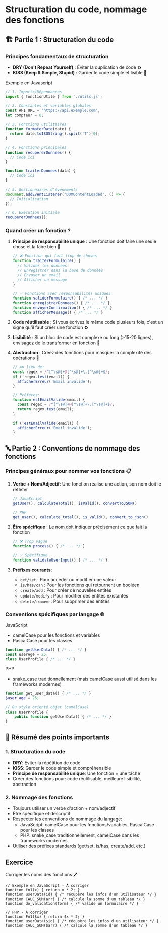 # Structuration du code, nommage des fonctions

## 🏗️ Partie 1 : Structuration du code

### Principes fondamentaux de structuration
- **DRY (Don't Repeat Yourself)** : Éviter la duplication de code ♻️
- **KISS (Keep It Simple, Stupid)** : Garder le code simple et lisible 🧠

Exemple en Javascript

```js
// 1. Imports/Dépendances
import { fonctionUtile } from './utils.js';

// 2. Constantes et variables globales
const API_URL = 'https://api.exemple.com';
let compteur = 0;

// 3. Fonctions utilitaires
function formaterDate(date) {
  return date.toISOString().split('T')[0];
}

// 4. Fonctions principales
function recupererDonnees() {
  // Code ici
}

function traiterDonnees(data) {
  // Code ici
}

// 5. Gestionnaires d'événements
document.addEventListener('DOMContentLoaded', () => {
  // Initialisation
});

// 6. Exécution initiale
recupererDonnees();
```

### Quand créer un fonction ?

1. **Principe de responsabilité unique** : Une fonction doit faire une seule chose et la faire bien 🎯
    ```jsx
    // ❌ Fonction qui fait trop de choses
    function traiterFormulaire() {
      // Valider les données
      // Enregistrer dans la base de données
      // Envoyer un email
      // Afficher un message
    }
    
    // ✅ Fonctions avec responsabilités uniques
    function validerFormulaire() { /* ... */ }
    function enregistrerDonnees() { /* ... */ }
    function envoyerConfirmation() { /* ... */ }
    function afficherMessage() { /* ... */ }
    ```

2. **Code réutilisable** : Si vous écrivez le même code plusieurs fois, c'est un signe qu'il faut créer une fonction ♻️
3. **Lisibilité** : Si un bloc de code est complexe ou long (>15-20 lignes), envisagez de le transformer en fonction 📏
4. **Abstraction** : Créez des fonctions pour masquer la complexité des opérations 🧠

    ```jsx
    // Au lieu de:
    const regex = /^[^\s@]+@[^\s@]+\.[^\s@]+$/;
    if (!regex.test(email)) {
      afficherErreur('Email invalide');
    }
    
    // Préférez:
    function estEmailValide(email) {
      const regex = /^[^\s@]+@[^\s@]+\.[^\s@]+$/;
      return regex.test(email);
    }
    
    if (!estEmailValide(email)) {
      afficherErreur('Email invalide');
    }
    ```

## 🔤 Partie 2 : Conventions de nommage des fonctions

### Principes généraux pour nommer vos fonctions 📋

1. **Verbe + Nom/Adjectif**: Une fonction réalise une action, son nom doit le refléter

    ```js
    // JavaScript
    getUser(), calculateTotal(), isValid(), convertToJSON()
    
    // PHP
    get_user(), calculate_total(), is_valid(), convert_to_json()
    ```

2. **Être spécifique** : Le nom doit indiquer précisément ce que fait la fonction

    ```jsx
    // ❌ Trop vague
    function process() { /* ... */ }
    
    // ✅ Spécifique
    function validateUserInput() { /* ... */ }
    ```

3. **Préfixes courants**:
    - `get/set` : Pour accéder ou modifier une valeur
    - `is/has/can` : Pour les fonctions qui retournent un booléen
    - `create/add` : Pour créer de nouvelles entités
    - `update/modify` : Pour modifier des entités existantes
    - `delete/remove` : Pour supprimer des entités

### Conventions spécifiques par langage 🌐
JavaScript
- camelCase pour les fonctions et variables
- PascalCase pour les classes

```js
function getUserData() { /* ... */ }
const userAge = 25;
class UserProfile { /* ... */ }
```

PHP
- snake_case traditionnellement (mais camelCase aussi utilisé dans les frameworks modernes)
```php
function get_user_data() { /* ... */ }
$user_age = 25;

// Ou style orienté objet (camelCase)
class UserProfile {
    public function getUserData() { /* ... */ }
}
```

## 📝 Résumé des points importants

### 1. Structuration du code

- **DRY**: Éviter la répétition de code
- **KISS**: Garder le code simple et compréhensible
- **Principe de responsabilité unique**: Une fonction = une tâche
- Créer des fonctions pour: code réutilisable, meilleure lisibilité, abstraction

### 2. Nommage des fonctions

- Toujours utiliser un verbe d'action + nom/adjectif
- Être spécifique et descriptif
- Respecter les conventions de nommage du langage:
   - JavaScript: camelCase pour les fonctions/variables, PascalCase pour les classes
   - PHP: snake_case traditionnellement, camelCase dans les frameworks modernes
- Utiliser des préfixes standards (get/set, is/has, create/add, etc.)

## Exercice

Corriger les noms des fonctions 🖊️

```
// Exemple en JavaScript - À corriger
function fn1(x) { return x * 2; }
function userData(id) { /* récupère les infos d'un utilisateur */ }
function CALC_SUM(arr) { /* calcule la somme d'un tableau */ }
function do_validation(form) { /* valide un formulaire */ }

// PHP - À corriger
function Fn1($x) { return $x * 2; }
function userData($id) { /* récupère les infos d'un utilisateur */ }
function CALC_SUM($arr) { /* calcule la somme d'un tableau */ }
```